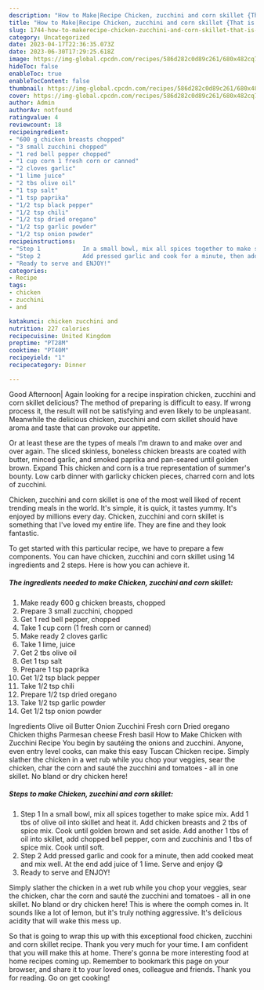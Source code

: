 ```yaml
---
description: "How to Make|Recipe Chicken, zucchini and corn skillet {That is Delicious"
title: "How to Make|Recipe Chicken, zucchini and corn skillet {That is Delicious"
slug: 1744-how-to-makerecipe-chicken-zucchini-and-corn-skillet-that-is-delicious
category: Uncategorized
date: 2023-04-17T22:36:35.073Z
date: 2023-06-30T17:29:25.618Z
image: https://img-global.cpcdn.com/recipes/586d282c0d89c261/680x482cq70/chicken-zucchini-and-corn-skillet-recipe-main-photo.jpg
hideToc: false
enableToc: true
enableTocContent: false
thumbnail: https://img-global.cpcdn.com/recipes/586d282c0d89c261/680x482cq70/chicken-zucchini-and-corn-skillet-recipe-main-photo.jpg
cover: https://img-global.cpcdn.com/recipes/586d282c0d89c261/680x482cq70/chicken-zucchini-and-corn-skillet-recipe-main-photo.jpg
author: Admin
authorAv: notfound
ratingvalue: 4
reviewcount: 18
recipeingredient:
- "600 g chicken breasts chopped"
- "3 small zucchini chopped"
- "1 red bell pepper chopped"
- "1 cup corn 1 fresh corn or canned"
- "2 cloves garlic"
- "1 lime juice"
- "2 tbs olive oil"
- "1 tsp salt"
- "1 tsp paprika"
- "1/2 tsp black pepper"
- "1/2 tsp chili"
- "1/2 tsp dried oregano"
- "1/2 tsp garlic powder"
- "1/2 tsp onion powder"
recipeinstructions:
- "Step 1            In a small bowl, mix all spices together to make spice mix. Add 1 tbs of olive oil into skillet and heat it. Add chicken breasts and 2 tbs of spice mix. Cook until golden brown and set aside. Add another 1 tbs of oil into skillet, add chopped bell pepper, corn and zucchinis and 1 tbs of spice mix. Cook until soft."
- "Step 2            Add pressed garlic and cook for a minute, then add cooked meat and mix well. At the end add juice of 1 lime. Serve and enjoy 😋"
- "Ready to serve and ENJOY!"
categories:
- Recipe
tags:
- chicken
- zucchini
- and

katakunci: chicken zucchini and 
nutrition: 227 calories
recipecuisine: United Kingdom
preptime: "PT28M"
cooktime: "PT40M"
recipeyield: "1"
recipecategory: Dinner

---
```



Good Afternoon| Again looking for a recipe inspiration chicken, zucchini and corn skillet delicious? The method of preparing is difficult to easy. If wrong process it, the result will not be satisfying and even likely to be unpleasant. Meanwhile the delicious chicken, zucchini and corn skillet should have aroma and taste that can provoke our appetite.





Or at least these are the types of meals I&#39;m drawn to and make over and over again. The sliced skinless, boneless chicken breasts are coated with butter, minced garlic, and smoked paprika and pan-seared until golden brown. Expand This chicken and corn is a true representation of summer&#39;s bounty. Low carb dinner with garlicky chicken pieces, charred corn and lots of zucchini.

Chicken, zucchini and corn skillet is one of the most well liked of recent trending meals in the world. It's simple, it is quick, it tastes yummy. It's enjoyed by millions every day. Chicken, zucchini and corn skillet is something that I've loved my entire life. They are fine and they look fantastic.


To get started with this particular recipe, we have to prepare a few components. You can have chicken, zucchini and corn skillet using 14 ingredients and 2 steps. Here is how you can achieve it.

<!--inarticleads1-->

##### The ingredients needed to make Chicken, zucchini and corn skillet:

1. Make ready 600 g chicken breasts, chopped
1. Prepare 3 small zucchini, chopped
1. Get 1 red bell pepper, chopped
1. Take 1 cup corn (1 fresh corn or canned)
1. Make ready 2 cloves garlic
1. Take 1 lime, juice
1. Get 2 tbs olive oil
1. Get 1 tsp salt
1. Prepare 1 tsp paprika
1. Get 1/2 tsp black pepper
1. Take 1/2 tsp chili
1. Prepare 1/2 tsp dried oregano
1. Take 1/2 tsp garlic powder
1. Get 1/2 tsp onion powder


Ingredients Olive oil Butter Onion Zucchini Fresh corn Dried oregano Chicken thighs Parmesan cheese Fresh basil How to Make Chicken with Zucchini Recipe You begin by sautéing the onions and zucchini. Anyone, even entry level cooks, can make this easy Tuscan Chicken recipe. Simply slather the chicken in a wet rub while you chop your veggies, sear the chicken, char the corn and sauté the zucchini and tomatoes - all in one skillet. No bland or dry chicken here! 

<!--inarticleads2-->

##### Steps to make Chicken, zucchini and corn skillet:

1. Step 1            In a small bowl, mix all spices together to make spice mix. Add 1 tbs of olive oil into skillet and heat it. Add chicken breasts and 2 tbs of spice mix. Cook until golden brown and set aside. Add another 1 tbs of oil into skillet, add chopped bell pepper, corn and zucchinis and 1 tbs of spice mix. Cook until soft.
1. Step 2            Add pressed garlic and cook for a minute, then add cooked meat and mix well. At the end add juice of 1 lime. Serve and enjoy 😋
1. Ready to serve and ENJOY!

Simply slather the chicken in a wet rub while you chop your veggies, sear the chicken, char the corn and sauté the zucchini and tomatoes - all in one skillet. No bland or dry chicken here! This is where the oomph comes in. It sounds like a lot of lemon, but it&#39;s truly nothing aggressive. It&#39;s delicious acidity that will wake this mess up. 

So that is going to wrap this up with this exceptional food chicken, zucchini and corn skillet recipe. Thank you very much for your time. I am confident that you will make this at home. There's gonna be more interesting food at home recipes coming up. Remember to bookmark this page on your browser, and share it to your loved ones, colleague and friends. Thank you for reading. Go on get cooking!
